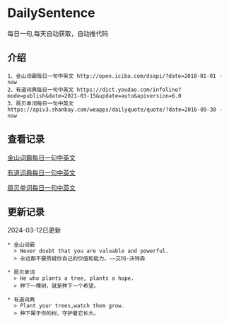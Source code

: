 # DailySentence

每日一句,每天自动获取，自动推代码

## 介绍

```
1、金山词霸每日一句中英文 http://open.iciba.com/dsapi/?date=2018-01-01 - now
2、有道词典每日一句中英文 https://dict.youdao.com/infoline?mode=publish&date=2021-03-15&update=auto&apiversion=6.0
3、扇贝单词每日一句中英文 https://apiv3.shanbay.com/weapps/dailyquote/quote/?date=2016-09-30 - now
```

## 查看记录

[金山词霸每日一句中英文](./data/iciba/)

[有道词典每日一句中英文](./data/youdao/)

[扇贝单词每日一句中英文](./data/shanbay/)

## 更新记录
2024-03-12已更新 
```
* 金山词霸
  > Never doubt that you are valuable and powerful.
  > 永远都不要质疑你自己的价值和能力。——艾玛·沃特森

* 扇贝单词
  > He who plants a tree, plants a hope.
  > 种下一棵树，就是种下一个希望。

* 有道词典
  > Plant your trees,watch them grow.
  > 种下属于你的树，守护着它长大。

```
